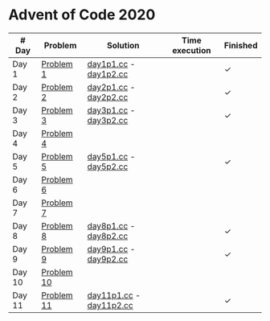 # Advent of Code 2020

| # Day  | Problem                                            | Solution         | Time execution  | Finished |
|--------|----------------------------------------------------|------------------|-----------------|----------|
| Day 1  | [Problem 1](https://adventofcode.com/2020/day/1)   | [day1p1.cc](https://github.com/JoanKnight11/advent-of-code-2020/blob/main/src/advent2020-01_p1.cc) - [day1p2.cc](https://github.com/JoanKnight11/advent-of-code-2020/blob/main/src/advent2020-01_p2.cc) |  | ✓
| Day 2  | [Problem 2](https://adventofcode.com/2020/day/2)   | [day2p1.cc](https://github.com/JoanKnight11/advent-of-code-2020/blob/main/src/advent2020-02_p1.cc) - [day2p2.cc](https://github.com/JoanKnight11/advent-of-code-2020/blob/main/src/advent2020-02_p2.cc) |  | ✓
| Day 3  | [Problem 3](https://adventofcode.com/2020/day/3)   | [day3p1.cc](https://github.com/JoanKnight11/advent-of-code-2020/blob/main/src/advent2020-03_p1.cc) - [day3p2.cc](https://github.com/JoanKnight11/advent-of-code-2020/blob/main/src/advent2020-03_p2.cc) |  | ✓
| Day 4  | [Problem 4](https://adventofcode.com/2020/day/4)   |
| Day 5  | [Problem 5](https://adventofcode.com/2020/day/5)   | [day5p1.cc](https://github.com/JoanKnight11/advent-of-code-2020/blob/main/src/advent2020-05_p1.cc) - [day5p2.cc](https://github.com/JoanKnight11/advent-of-code-2020/blob/main/src/advent2020-05_p2.cc) |  | ✓  
| Day 6  | [Problem 6](https://adventofcode.com/2020/day/6)   |
| Day 7  | [Problem 7](https://adventofcode.com/2020/day/7)   |
| Day 8  | [Problem 8](https://adventofcode.com/2020/day/8)   | [day8p1.cc](https://github.com/JoanKnight11/advent-of-code-2020/blob/main/src/advent2020-08_p1.cc) - [day8p2.cc](https://github.com/JoanKnight11/advent-of-code-2020/blob/main/src/advent2020-08_p2.cc) |  | ✓  
| Day 9  | [Problem 9](https://adventofcode.com/2020/day/9)   | [day9p1.cc](https://github.com/JoanKnight11/advent-of-code-2020/blob/main/src/advent2020-09_p1.cc) - [day9p2.cc](https://github.com/JoanKnight11/advent-of-code-2020/blob/main/src/advent2020-09_p2.cc) |  | ✓
| Day 10 | [Problem 10](https://adventofcode.com/2020/day/10) |  
| Day 11 | [Problem 11](https://adventofcode.com/2020/day/11) | [day11p1.cc](https://github.com/JoanKnight11/advent-of-code-2020/blob/main/src/advent2020-11_p1.cc) - [day11p2.cc](https://github.com/JoanKnight11/advent-of-code-2020/blob/main/src/advent2020-11_p2.cc) |  | ✓
